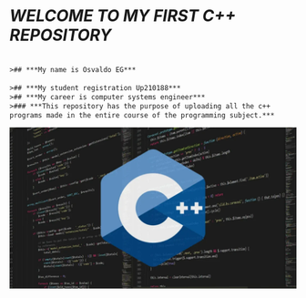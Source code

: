 # *WELCOME TO MY FIRST C++ REPOSITORY*
 ```fix

>## ***My name is Osvaldo EG***

>## ***My student registration Up210188***
>## ***My career is computer systems engineer***
>### ***This repository has the purpose of uploading all the c++ programs made in the entire course of the programming subject.***
 ```
![Portada](https://github.com/Up210188/Up210188_cpp/blob/main/imagenes/Lenguaje-C-1024x576.webp)

